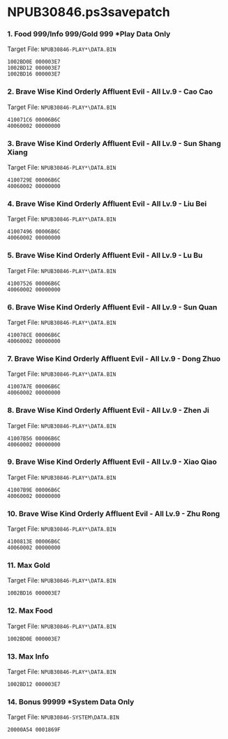 # NPUB30846.ps3savepatch

### 1. Food 999/Info 999/Gold 999 *Play Data Only

Target File: `NPUB30846-PLAY*\DATA.BIN`

```
1002BD0E 000003E7
1002BD12 000003E7
1002BD16 000003E7
```

### 2. Brave Wise Kind Orderly Affluent Evil - All Lv.9 - Cao Cao

Target File: `NPUB30846-PLAY*\DATA.BIN`

```
410071C6 00006B6C
40060002 00000000
```

### 3. Brave Wise Kind Orderly Affluent Evil - All Lv.9 - Sun Shang Xiang

Target File: `NPUB30846-PLAY*\DATA.BIN`

```
4100729E 00006B6C
40060002 00000000
```

### 4. Brave Wise Kind Orderly Affluent Evil - All Lv.9 - Liu Bei

Target File: `NPUB30846-PLAY*\DATA.BIN`

```
41007496 00006B6C
40060002 00000000
```

### 5. Brave Wise Kind Orderly Affluent Evil - All Lv.9 - Lu Bu

Target File: `NPUB30846-PLAY*\DATA.BIN`

```
41007526 00006B6C
40060002 00000000
```

### 6. Brave Wise Kind Orderly Affluent Evil - All Lv.9 - Sun Quan

Target File: `NPUB30846-PLAY*\DATA.BIN`

```
410078CE 00006B6C
40060002 00000000
```

### 7. Brave Wise Kind Orderly Affluent Evil - All Lv.9 - Dong Zhuo

Target File: `NPUB30846-PLAY*\DATA.BIN`

```
41007A7E 00006B6C
40060002 00000000
```

### 8. Brave Wise Kind Orderly Affluent Evil - All Lv.9 - Zhen Ji

Target File: `NPUB30846-PLAY*\DATA.BIN`

```
41007B56 00006B6C
40060002 00000000
```

### 9. Brave Wise Kind Orderly Affluent Evil - All Lv.9 - Xiao Qiao

Target File: `NPUB30846-PLAY*\DATA.BIN`

```
41007B9E 00006B6C
40060002 00000000
```

### 10. Brave Wise Kind Orderly Affluent Evil - All Lv.9 - Zhu Rong

Target File: `NPUB30846-PLAY*\DATA.BIN`

```
4100813E 00006B6C
40060002 00000000
```

### 11. Max Gold

Target File: `NPUB30846-PLAY*\DATA.BIN`

```
1002BD16 000003E7
```

### 12. Max Food

Target File: `NPUB30846-PLAY*\DATA.BIN`

```
1002BD0E 000003E7
```

### 13. Max Info

Target File: `NPUB30846-PLAY*\DATA.BIN`

```
1002BD12 000003E7
```

### 14. Bonus 99999 *System Data Only

Target File: `NPUB30846-SYSTEM\DATA.BIN`

```
20000A54 0001869F
```

